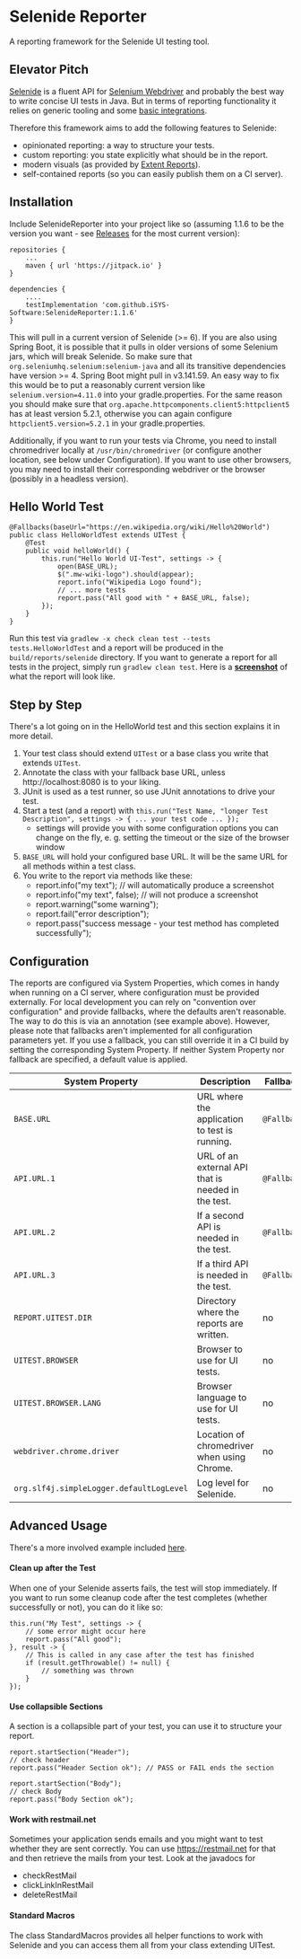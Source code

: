 # Selenide Reporter

A reporting framework for the Selenide UI testing tool.

## Elevator Pitch

[Selenide](https://selenide.org/) is a fluent API for [Selenium Webdriver](https://docs.seleniumhq.org/projects/webdriver/) and probably the best way to write concise UI tests in Java. But in terms of reporting functionality it relies on generic tooling and some [basic integrations](https://selenide.org/documentation/reports.html).

Therefore this framework aims to add the following features to Selenide:
- opinionated reporting: a way to structure your tests.
- custom reporting: you state explicitly what should be in the report.
- modern visuals (as provided by [Extent Reports](https://github.com/extent-framework/extentreports-java)).
- self-contained reports (so you can easily publish them on a CI server).

## Installation
Include SelenideReporter into your project like so (assuming 1.1.6 to be the version you want - see [Releases](../../releases) for the most current version):

    repositories {
        ...
        maven { url 'https://jitpack.io' }
    }

    dependencies {
        ....
        testImplementation 'com.github.iSYS-Software:SelenideReporter:1.1.6'
    }

This will pull in a current version of Selenide (>= 6). If you are also using Spring Boot, it is possible that it 
pulls in older versions of some Selenium jars, which will break Selenide. So make sure that 
`org.seleniumhq.selenium:selenium-java` and all its transitive dependencies have version >= 4. Spring Boot might 
pull in v3.141.59. An easy way to fix this would be to put a reasonably current version like 
`selenium.version=4.11.0` into your gradle.properties. For the same reason you should make sure that 
`org.apache.httpcomponents.client5:httpclient5` has at least version 5.2.1, otherwise you can again configure 
`httpclient5.version=5.2.1` in your gradle.properties.

Additionally, if you want to run your tests via Chrome, you need to install chromedriver locally at 
`/usr/bin/chromedriver` (or configure another location, see below under Configuration). If you want to use other 
browsers, you may need to install their corresponding webdriver or the browser (possibly in a headless version).

## Hello World Test
```
@Fallbacks(baseUrl="https://en.wikipedia.org/wiki/Hello%20World")
public class HelloWorldTest extends UITest {
    @Test
    public void helloWorld() {
        this.run("Hello World UI-Test", settings -> {
            open(BASE_URL);
            $(".mw-wiki-logo").should(appear);
            report.info("Wikipedia Logo found");
            // ... more tests
            report.pass("All good with " + BASE_URL, false);
        });
    }
}
```

Run this test via `gradlew -x check clean test --tests tests.HelloWorldTest` and a report will be produced in the `build/reports/selenide` directory. If you want to generate a report for all tests in the project, simply run `gradlew clean test`. Here is a **[screenshot](samples/screenshot.png)** of what the report will look like.

## Step by Step
There's a lot going on in the HelloWorld test and this section explains it in more detail.
1. Your test class should extend `UITest` or a base class you write that extends `UITest`.
2. Annotate the class with your fallback base URL, unless http://localhost:8080 is to your liking.
3. JUnit is used as a test runner, so use JUnit annotations to drive your test.
4. Start a test (and a report) with `this.run("Test Name, "longer Test Description", settings -> { ... your test code ... });`
    - settings will provide you with some configuration options you can change on the fly, e. g. setting the timeout or the size of the browser window
5. `BASE_URL` will hold your configured base URL. It will be the same URL for all methods within a test class.
6. You write to the report via methods like these:
    - report.info("my text"); // will automatically produce a screenshot
    - report.info("my text", false); // will not produce a screenshot
    - report.warning("some warning");
    - report.fail("error description");
    - report.pass("success message - your test method has completed successfully");

## Configuration
The reports are configured via System Properties, which comes in handy when running on a CI server, where configuration must be provided externally. For local development you can rely on "convention over configuration" and provide fallbacks, where the defaults aren't reasonable. The way to do this is via an annotation (see example above). However, please note that fallbacks aren't implemented for all configuration parameters yet. If you use a fallback, you can still override it in a CI build by setting the corresponding System Property. If neither System Property nor fallback are specified, a default value is applied.

| System Property | Description | Fallback Annotation implemented | Default Value |
| ------ | ------ | ------ | ------ |
| `BASE.URL` | URL where the application to test is running. | `@Fallbacks(baseUrl="https://...")` | `http://localhost:8080` |
| `API.URL.1` | URL of an external API that is needed in the test. | `@Fallbacks(apiUrl1="https://...")` | `null` |
| `API.URL.2` | If a second API is needed in the test. | `@Fallbacks(apiUrl2="https://...")` | `null` |
| `API.URL.3` | If a third API is needed in the test. | `@Fallbacks(apiUrl2="https://...")` | `null` |
| `REPORT.UITEST.DIR` | Directory where the reports are written. | no | `build/reports/selenide` |
| `UITEST.BROWSER` | Browser to use for UI tests. | no | `chrome` |
| `UITEST.BROWSER.LANG` | Browser language to use for UI tests. | no | `en` |
| `webdriver.chrome.driver` | Location of chromedriver when using Chrome. | no | `/usr/bin/chromedriver` |
| `org.slf4j.simpleLogger.defaultLogLevel` | Log level for Selenide. | no | `info` |

## Advanced Usage
There's a more involved example included [here](src/test/java/tests/ExampleTest.java).

#### Clean up after the Test
When one of your Selenide asserts fails, the test will stop immediately. If you want to run some cleanup code after the test completes (whether successfully or not), you can do it like so:

```
this.run("My Test", settings -> {
    // some error might occur here
    report.pass("All good");
}, result -> {
    // This is called in any case after the test has finished
    if (result.getThrowable() != null) {
        // something was thrown
    }
});
```

#### Use collapsible Sections
A section is a collapsible part of your test, you can use it to structure your report.

```
report.startSection("Header");
// check header
report.pass("Header Section ok"); // PASS or FAIL ends the section

report.startSection("Body");
// check Body
report.pass("Body Section ok");
```

#### Work with restmail.net
Sometimes your application sends emails and you might want to test whether they are sent correctly. You can use https://restmail.net for that and then retrieve the mails from your test. Look at the javadocs for
- checkRestMail
- clickLinkInRestMail
- deleteRestMail

#### Standard Macros
The class StandardMacros provides all helper functions to work with Selenide and you can access them all from your class extending UITest.

